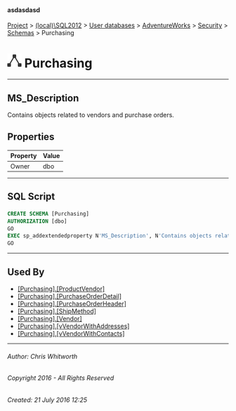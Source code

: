 #### asdasdasd

[Project](../../../../../index.md) > [(local)\\SQL2012](../../../../index.md) > [User databases](../../../index.md) > [AdventureWorks](../../index.md) > [Security](../index.md) > [Schemas](Schemas.md) > Purchasing

# ![Schemas](../../../../../Images/Schema32.png) Purchasing

---

## <a name="#description"></a>MS_Description

Contains objects related to vendors and purchase orders.

## <a name="#properties"></a>Properties

| Property | Value |
|---|---|
| Owner | dbo |


---

## <a name="#sqlscript"></a>SQL Script

```sql
CREATE SCHEMA [Purchasing]
AUTHORIZATION [dbo]
GO
EXEC sp_addextendedproperty N'MS_Description', N'Contains objects related to vendors and purchase orders.', 'SCHEMA', N'Purchasing', NULL, NULL, NULL, NULL
GO

```


---

## <a name="#usedby"></a>Used By

* [[Purchasing].[ProductVendor]](../../Tables/ProductVendor.md)
* [[Purchasing].[PurchaseOrderDetail]](../../Tables/PurchaseOrderDetail.md)
* [[Purchasing].[PurchaseOrderHeader]](../../Tables/PurchaseOrderHeader.md)
* [[Purchasing].[ShipMethod]](../../Tables/ShipMethod.md)
* [[Purchasing].[Vendor]](../../Tables/Vendor.md)
* [[Purchasing].[vVendorWithAddresses]](../../Views/vVendorWithAddresses.md)
* [[Purchasing].[vVendorWithContacts]](../../Views/vVendorWithContacts.md)


---

###### Author:  Chris Whitworth

###### Copyright 2016 - All Rights Reserved

###### Created: 21 July 2016 12:25

